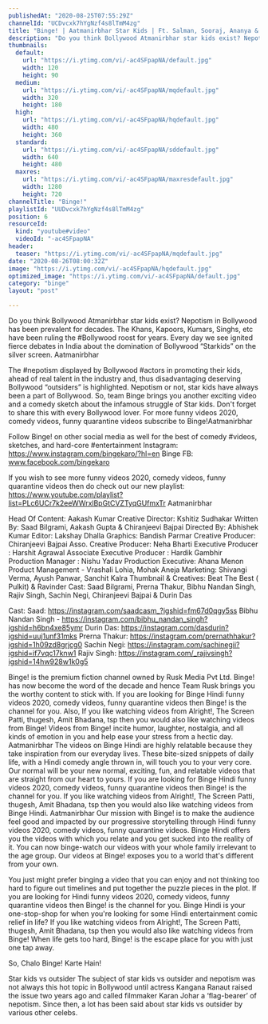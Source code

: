 ```yaml
---
publishedAt: "2020-08-25T07:55:29Z"
channelId: "UCDvcxk7hYgNzf4s8lTmM4zg"
title: "Binge! | Aatmanirbhar Star Kids | Ft. Salman, Sooraj, Ananya & Arjun"
description: "Do you think Bollywood Atmanirbhar star kids exist? Nepotism in Bollywood has been prevalent for decades. The Khans, Kapoors, Kumars, Singhs, etc have been ruling the #Bollywood roost for years. Every day we see ignited fierce debates in India about the domination of Bollywood “Starkids” on the silver screen. Aatmanirbhar\n\nThe #nepotism displayed by Bollywood #actors in promoting their kids, ahead of real talent in the industry and, thus disadvantaging deserving Bollywood “outsiders” is highlighted. Nepotism or not, star kids have always been a part of Bollywood. So, team Binge brings you another exciting video and a comedy sketch about the infamous struggle of Star kids. Don't forget to share this with every Bollywood lover. For more funny videos 2020, comedy videos, funny quarantine videos subscribe to Binge!Aatmanirbhar\n\nFollow Binge! on other social media as well for the best of comedy #videos, sketches, and hard-core #entertainment\nInstagram: https://www.instagram.com/bingekaro/?hl=en\nBinge FB: www.facebook.com/bingekaro\n\nIf you wish to see more funny videos 2020, comedy videos, funny quarantine videos then do check out our new playlist: https://www.youtube.com/playlist?list=PLc6UCr7k2eeWWrxlBpGtCVZTyqGUfmxTr Aatmanirbhar\n\nHead Of Content: Aakash Kumar\nCreative Director: Kshitiz Sudhakar\nWritten By: Saad Bilgrami, Aakash Gupta & Chiranjeevi Bajpai\nDirected By: Abhishek Kumar\nEditor: Lakshay Dhalla\nGraphics: Bandish Parmar\nCreative Producer: Chiranjeevi Bajpai\nAsso. Creative Producer: Neha Bharti\nExecutive Producer : Harshit Agrawal\nAssociate Executive Producer : Hardik Gambhir\nProduction Manager : Nishu Yadav\nProduction Executive: Ahana Menon\nProduct Management - Vrashali Lohia, Mohak Aneja\nMarketing: Shivangi Verma, Ayush Panwar, Sanchit Kalra\nThumbnail & Creatives: Beat The Best ( Pulkit) & Ravinder\nCast: Saad Bilgrami, Prerna Thakur, Bibhu Nandan Singh, Rajiv Singh, Sachin Negi, Chiranjeevi Bajpai & Durin Das\n\nCast:\nSaad: https://instagram.com/saadcasm_?igshid=fm67d0qgy5ss\nBibhu Nandan Singh - https://instagram.com/bibhu_nandan_singh?igshid=h6bn4xe85ymr\nDurin Das: https://instagram.com/dasdurin?igshid=uuj1unf31mks\nPrerna Thakur: https://instagram.com/prernathhakur?igshid=1h09zd8grjcg0\nSachin Negi: https://instagram.com/sachinegii?igshid=if7vqc17knw1\nRajiv Singh:  https://instagram.com/_rajivsingh?igshid=14hw928w1k0g5\n\nBinge! is the premium fiction channel owned by Rusk Media Pvt Ltd. Binge! has now become the word of the decade and hence Team Rusk brings you the worthy content to stick with. If you are looking for Binge Hindi funny videos 2020, comedy videos, funny quarantine videos then Binge! is the channel for you. Also, If you like watching videos from Alright!, The Screen Patti, thugesh, Amit Bhadana, tsp then you would also like watching videos from Binge! Videos from Binge! incite humor, laughter, nostalgia, and all kinds of emotion in you and help ease your stress from a hectic day.\nAatmanirbhar\nThe videos on Binge Hindi are highly relatable because they take inspiration from our everyday lives. These bite-sized snippets of daily life, with a Hindi comedy angle thrown in, will touch you to your very core. Our normal will be your new normal, exciting, fun, and relatable videos that are straight from our heart to yours. If you are looking for Binge Hindi funny videos 2020, comedy videos, funny quarantine videos then Binge! is the channel for you. If you like watching videos from Alright!, The Screen Patti, thugesh, Amit Bhadana, tsp then you would also like watching videos from Binge Hindi.\nAatmanirbhar\nOur mission with Binge! is to make the audience feel good and impacted by our progressive storytelling through Hindi funny videos 2020, comedy videos, funny quarantine videos. Binge Hindi offers you the videos with which you relate and you get sucked into the reality of it. You can now binge-watch our videos with your whole family irrelevant to the age group. Our videos at Binge! exposes you to a world that's different from your own.\n\nYou just might prefer binging a video that you can enjoy and not thinking too hard to figure out timelines and put together the puzzle pieces in the plot. If you are looking for Hindi funny videos 2020, comedy videos, funny quarantine videos then Binge! is the channel for you. Binge Hindi is your one-stop-shop for when you're looking for some Hindi entertainment comic relief in life? If you like watching videos from Alright!, The Screen Patti, thugesh, Amit Bhadana, tsp then you would also like watching videos from Binge! When life gets too hard, Binge! is the escape place for you with just one tap away.\n\nSo, Chalo Binge! Karte Hain!\n\nStar kids vs outsider\nThe subject of star kids vs outsider and nepotism was not always this hot topic in Bollywood until actress Kangana Ranaut raised the issue two years ago and called filmmaker Karan Johar a ‘flag-bearer’ of nepotism. Since then, a lot has been said about star kids vs outsider by various other celebs."
thumbnails:
  default:
    url: "https://i.ytimg.com/vi/-ac4SFpapNA/default.jpg"
    width: 120
    height: 90
  medium:
    url: "https://i.ytimg.com/vi/-ac4SFpapNA/mqdefault.jpg"
    width: 320
    height: 180
  high:
    url: "https://i.ytimg.com/vi/-ac4SFpapNA/hqdefault.jpg"
    width: 480
    height: 360
  standard:
    url: "https://i.ytimg.com/vi/-ac4SFpapNA/sddefault.jpg"
    width: 640
    height: 480
  maxres:
    url: "https://i.ytimg.com/vi/-ac4SFpapNA/maxresdefault.jpg"
    width: 1280
    height: 720
channelTitle: "Binge!"
playlistId: "UUDvcxk7hYgNzf4s8lTmM4zg"
position: 6
resourceId:
  kind: "youtube#video"
  videoId: "-ac4SFpapNA"
header:
  teaser: "https://i.ytimg.com/vi/-ac4SFpapNA/mqdefault.jpg"
date: "2020-08-26T08:00:32Z"
image: "https://i.ytimg.com/vi/-ac4SFpapNA/hqdefault.jpg"
optimized_image: "https://i.ytimg.com/vi/-ac4SFpapNA/default.jpg"
category: "binge"
layout: "post"

---
```

Do you think Bollywood Atmanirbhar star kids exist? Nepotism in Bollywood has been prevalent for decades. The Khans, Kapoors, Kumars, Singhs, etc have been ruling the #Bollywood roost for years. Every day we see ignited fierce debates in India about the domination of Bollywood “Starkids” on the silver screen. Aatmanirbhar

The #nepotism displayed by Bollywood #actors in promoting their kids, ahead of real talent in the industry and, thus disadvantaging deserving Bollywood “outsiders” is highlighted. Nepotism or not, star kids have always been a part of Bollywood. So, team Binge brings you another exciting video and a comedy sketch about the infamous struggle of Star kids. Don't forget to share this with every Bollywood lover. For more funny videos 2020, comedy videos, funny quarantine videos subscribe to Binge!Aatmanirbhar

Follow Binge! on other social media as well for the best of comedy #videos, sketches, and hard-core #entertainment
Instagram: https://www.instagram.com/bingekaro/?hl=en
Binge FB: www.facebook.com/bingekaro

If you wish to see more funny videos 2020, comedy videos, funny quarantine videos then do check out our new playlist: https://www.youtube.com/playlist?list=PLc6UCr7k2eeWWrxlBpGtCVZTyqGUfmxTr Aatmanirbhar

Head Of Content: Aakash Kumar
Creative Director: Kshitiz Sudhakar
Written By: Saad Bilgrami, Aakash Gupta & Chiranjeevi Bajpai
Directed By: Abhishek Kumar
Editor: Lakshay Dhalla
Graphics: Bandish Parmar
Creative Producer: Chiranjeevi Bajpai
Asso. Creative Producer: Neha Bharti
Executive Producer : Harshit Agrawal
Associate Executive Producer : Hardik Gambhir
Production Manager : Nishu Yadav
Production Executive: Ahana Menon
Product Management - Vrashali Lohia, Mohak Aneja
Marketing: Shivangi Verma, Ayush Panwar, Sanchit Kalra
Thumbnail & Creatives: Beat The Best ( Pulkit) & Ravinder
Cast: Saad Bilgrami, Prerna Thakur, Bibhu Nandan Singh, Rajiv Singh, Sachin Negi, Chiranjeevi Bajpai & Durin Das

Cast:
Saad: https://instagram.com/saadcasm_?igshid=fm67d0qgy5ss
Bibhu Nandan Singh - https://instagram.com/bibhu_nandan_singh?igshid=h6bn4xe85ymr
Durin Das: https://instagram.com/dasdurin?igshid=uuj1unf31mks
Prerna Thakur: https://instagram.com/prernathhakur?igshid=1h09zd8grjcg0
Sachin Negi: https://instagram.com/sachinegii?igshid=if7vqc17knw1
Rajiv Singh:  https://instagram.com/_rajivsingh?igshid=14hw928w1k0g5

Binge! is the premium fiction channel owned by Rusk Media Pvt Ltd. Binge! has now become the word of the decade and hence Team Rusk brings you the worthy content to stick with. If you are looking for Binge Hindi funny videos 2020, comedy videos, funny quarantine videos then Binge! is the channel for you. Also, If you like watching videos from Alright!, The Screen Patti, thugesh, Amit Bhadana, tsp then you would also like watching videos from Binge! Videos from Binge! incite humor, laughter, nostalgia, and all kinds of emotion in you and help ease your stress from a hectic day.
Aatmanirbhar
The videos on Binge Hindi are highly relatable because they take inspiration from our everyday lives. These bite-sized snippets of daily life, with a Hindi comedy angle thrown in, will touch you to your very core. Our normal will be your new normal, exciting, fun, and relatable videos that are straight from our heart to yours. If you are looking for Binge Hindi funny videos 2020, comedy videos, funny quarantine videos then Binge! is the channel for you. If you like watching videos from Alright!, The Screen Patti, thugesh, Amit Bhadana, tsp then you would also like watching videos from Binge Hindi.
Aatmanirbhar
Our mission with Binge! is to make the audience feel good and impacted by our progressive storytelling through Hindi funny videos 2020, comedy videos, funny quarantine videos. Binge Hindi offers you the videos with which you relate and you get sucked into the reality of it. You can now binge-watch our videos with your whole family irrelevant to the age group. Our videos at Binge! exposes you to a world that's different from your own.

You just might prefer binging a video that you can enjoy and not thinking too hard to figure out timelines and put together the puzzle pieces in the plot. If you are looking for Hindi funny videos 2020, comedy videos, funny quarantine videos then Binge! is the channel for you. Binge Hindi is your one-stop-shop for when you're looking for some Hindi entertainment comic relief in life? If you like watching videos from Alright!, The Screen Patti, thugesh, Amit Bhadana, tsp then you would also like watching videos from Binge! When life gets too hard, Binge! is the escape place for you with just one tap away.

So, Chalo Binge! Karte Hain!

Star kids vs outsider
The subject of star kids vs outsider and nepotism was not always this hot topic in Bollywood until actress Kangana Ranaut raised the issue two years ago and called filmmaker Karan Johar a ‘flag-bearer’ of nepotism. Since then, a lot has been said about star kids vs outsider by various other celebs.
